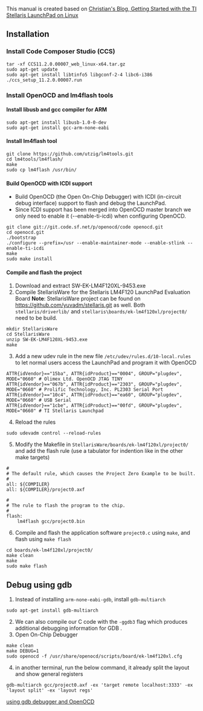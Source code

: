 This manual is created based on [Christian's Blog, Getting Started with the TI Stellaris LaunchPad on Linux](https://www.jann.cc/2012/12/11/getting_started_with_the_ti_stellaris_launchpad_on_linux.html)

## Installation

### Install Code Composer Studio (CCS)
```
tar -xf CCS11.2.0.00007_web_linux-x64.tar.gz
sudo apt-get update
sudo apt-get install libtinfo5 libgconf-2-4 libc6-i386
./ccs_setup_11.2.0.00007.run
```

### Install OpenOCD and lm4flash tools
#### Install libusb and gcc compiler for ARM

```
sudo apt-get install libusb-1.0-0-dev
sudo apt-get install gcc-arm-none-eabi
```

#### Install lm4flash tool
```
git clone https://github.com/utzig/lm4tools.git
cd lm4tools/lm4flash/
make
sudo cp lm4flash /usr/bin/
```

#### Build OpenOCD with ICDI support
* Build OpenOCD (the Open On-Chip Debugger) with ICDI (in-circuit debug interface) support to flash and debug the LaunchPad.
* Since ICDI support has been merged into OpenOCD master branch we only need to enable it (--enable-ti-icdi) when configuring OpenOCD.
```
git clone git://git.code.sf.net/p/openocd/code openocd.git
cd openocd.git
./bootstrap
./configure --prefix=/usr --enable-maintainer-mode --enable-stlink --enable-ti-icdi
make
sudo make install
```

#### Compile and flash the project
1. Download and extract SW-EK-LM4F120XL-9453.exe
2. Compile StellarisWare for the Stellaris LM4F120 LaunchPad Evaluation Board
**Note**: StellarisWare project can be found on https://github.com/yuvadm/stellaris.git as well. Both `stellaris/driverlib/` and `stellaris\boards/ek-lm4f120xl/project0/` need to be build.
```
mkdir StellarisWare
cd StellarisWare
unzip SW-EK-LM4F120XL-9453.exe
make
```
3. Add a new udev rule in the new file `/etc/udev/rules.d/10-local.rules` to let normal users access the LaunchPad and program it with OpenOCD
```
ATTR{idVendor}=="15ba", ATTR{idProduct}=="0004", GROUP="plugdev", MODE="0660" # Olimex Ltd. OpenOCD JTAG TINY
ATTR{idVendor}=="067b", ATTR{idProduct}=="2303", GROUP="plugdev", MODE="0660" # Prolific Technology, Inc. PL2303 Serial Port
ATTR{idVendor}=="10c4", ATTR{idProduct}=="ea60", GROUP="plugdev", MODE="0660" # USB Serial
ATTR{idVendor}=="1cbe", ATTR{idProduct}=="00fd", GROUP="plugdev", MODE="0660" # TI Stellaris Launchpad
```
4. Reload the rules
```
sudo udevadm control --reload-rules
```
5. Modify the Makefile in `StellarisWare/boards/ek-lm4f120xl/project0/` and add the flash rule (use a tabulator for indention like in the other make targets)
```
#
# The default rule, which causes the Project Zero Example to be built.
#
all: ${COMPILER}
all: ${COMPILER}/project0.axf

#
# The rule to flash the program to the chip.
#
flash:
	lm4flash gcc/project0.bin
```
6. Compile and flash the application software `project0.c` using `make`, and flash using `make flash`
```
cd boards/ek-lm4f120xl/project0/
make clean
make
sudo make flash
```

## Debug using gdb
1. Instead of installing `arm-none-eabi-gdb`, install `gdb-multiarch`
```
sudo apt-get install gdb-multiarch
```
2. We can also compile our C code with the `-ggdb3` flag which produces additional debugging information for GDB .
3. Open On-Chip Debugger
```
make clean
make DEBUG=1
sudo openocd -f /usr/share/openocd/scripts/board/ek-lm4f120xl.cfg
```
4. in another terminal, run the below command, it already split the layout and show general registers
```
gdb-multiarch gcc/project0.axf -ex 'target remote localhost:3333' -ex 'layout split' -ex 'layout regs'
```
[using gdb debugger and OpenOCD](docs/debugger.png "using gdb debugger and OpenOCD")
